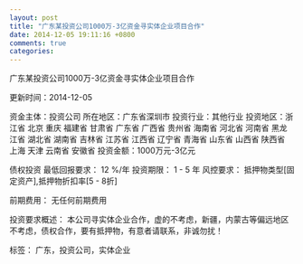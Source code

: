 ```yaml
---
layout: post
title: "广东某投资公司1000万-3亿资金寻实体企业项目合作"
date: 2014-12-05 19:11:16 +0800
comments: true
categories: 
---
```

广东某投资公司1000万-3亿资金寻实体企业项目合作



更新时间：2014-12-05

资金主体：投资公司
所在地区：广东省深圳市
投资行业：其他行业
投资地区：浙江省 北京 重庆 福建省 甘肃省 广东省 广西省 贵州省 海南省 河北省 河南省 黑龙江省 湖北省 湖南省 吉林省 江苏省 江西省 辽宁省 青海省 山东省 山西省 陕西省 上海 天津 云南省 安徽省
投资金额：1000万元-3亿元

债权投资
最低回报要求：
                            12 %/年
                                                                                投资期限：
                            1 - 5 年
                                                                                                                                        风控要求：
                            抵押物类型[固定资产],抵押物折扣率[5 - 8折]

前期费用：
无任何前期费用

投资要求概述：
本公司寻实体企业合作，虚的不考虑，新疆，内蒙古等偏远地区不考虑，债权合作，要有抵押物，有意者请联系，非诚勿扰！

标签：
广东，投资公司，实体企业

